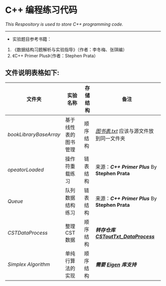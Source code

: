 # C++ 编程练习代码

*This Respository is used to store C++ programming code.*
***
* 实验题目参考书籍：

 1. 《数据结构习题解析与实验指导》（作者：李冬梅、张琪编）
 2. 《C++ Primer Plus》（作者：Stephen Prata）




## 文件说明表格如下:

文件夹|实验名称|存储结构|备注
---------------|---------------|---------------|---------------
*bookLibraryBaseArray*|基于线性表的图书管理|顺序结构|[*图书表.txt*](https://github.com/Longtainbin/CppExercise/blob/master/bookLibraryBaseArray/%E5%9B%BE%E4%B9%A6%E8%A1%A8.txt) 应该与源文件放到同一文件夹
*opeatorLoaded*|操作符重载练习|链表结构|来源：***C++ Primer Plus*** By **Stephen Prata**
*Queue*|队列数据结构练习|链表结构|来源：***C++ Primer Plus*** By **Stephen Prata**
*CSTDataProcess*|整理CST数据|顺序结构|***转存仓库 [CSToutTxt_DataProcess](https://github.com/Longtainbin/CSToutTxt_DataProcess)***
*Simplex Algorithm*|单纯行算法的实现|顺序结构|***需要 [Eigen](http://eigen.tuxfamily.org/index.php?title=Main_Page) 库支持***

